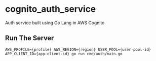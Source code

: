 # cognito_auth_service
Auth service built using Go Lang in AWS Cognito


## Run The Server
``` shell script
AWS_PROFILE={profile} AWS_REGION={region} USER_POOL={user-pool-id} APP_CLIENT_ID={app-client-id} go run cmd/auth/main.go
```
